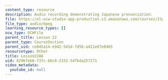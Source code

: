 ```yaml
---
content_type: resource
description: Audio recording demonstrating Japanese pronunciation.
file: https://ol-ocw-studio-app-production.s3.amazonaws.com/courses/21g-504-japanese-iv-spring-2009/8296feb6f37cb6c0215254fbda257271_Lesson22A6.mp3
file_type: audio/mpeg
learning_resource_types: []
ocw_type: OCWFile
parent_title: Lesson 22
parent_type: CourseSection
parent_uid: ce845a14-e942-541d-7d56-a411e07e0465
resourcetype: Other
title: Lesson22A6
uid: 8296feb6-f37c-b6c0-2152-54fbda257271
video_metadata:
  youtube_id: null
---
```

